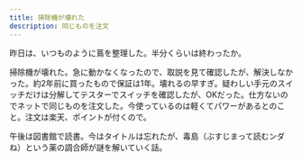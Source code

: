 ```yaml
---
title: 掃除機が壊れた
description: 同じものを注文
---
```


昨日は、いつものように蔦を整理した。半分くらいは終わったか。

掃除機が壊れた。急に動かなくなったので、取説を見て確認したが、解決しなかった。約2年前に買ったもので保証は1年。壊れるの早すぎ。疑わしい手元のスイッチだけは分解してテスターでスイッチを確認したが、OKだった。仕方ないのでネットで同じものを注文した。今使っているのは軽くてパワーがあるとのこと。注文は楽天、ポイントが付くので。

午後は図書館で読書。今はタイトルは忘れたが、毒島（ぶすじまって読むンダね）という薬の調合師が謎を解いていく話。
